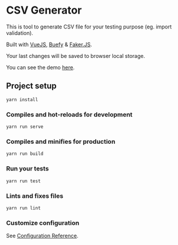 # CSV Generator

This is tool to generate CSV file for your testing purpose (eg. import validation).

Built with [VueJS](https://vuejs.org), [Buefy](https://buefy.org/) & [Faker.JS](https://github.com/marak/Faker.js/).

Your last changes will be saved to browser local storage.

You can see the demo [here](https://csv-generator-heru.firebaseapp.com/).

## Project setup
```
yarn install
```

### Compiles and hot-reloads for development
```
yarn run serve
```

### Compiles and minifies for production
```
yarn run build
```

### Run your tests
```
yarn run test
```

### Lints and fixes files
```
yarn run lint
```

### Customize configuration
See [Configuration Reference](https://cli.vuejs.org/config/).
